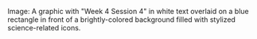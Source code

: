 Image: A graphic with "Week 4 Session 4" in white text overlaid on a blue
rectangle in front of a brightly-colored background filled with stylized
science-related icons.
